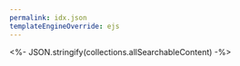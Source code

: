 ```yaml
---
permalink: idx.json
templateEngineOverride: ejs
---
```

<%- JSON.stringify(collections.allSearchableContent) -%>
